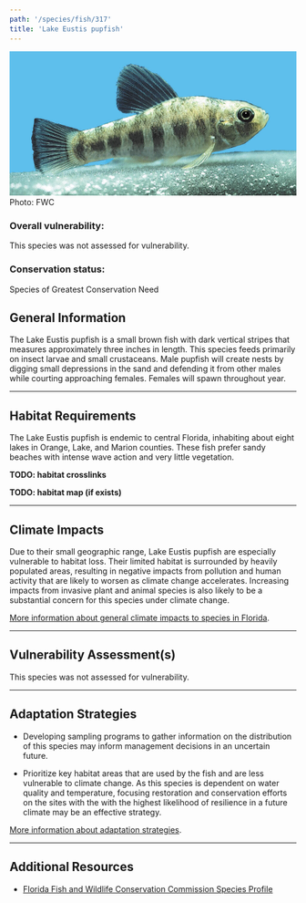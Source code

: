 ```yaml
---
path: '/species/fish/317'
title: 'Lake Eustis pupfish'
---
```


<content-header icon="freshwater_fish" title="Lake Eustis pupfish" subtitle="Cyprinodon variegatus hubbsi"></content-header>

<div id="TopSection">

<div class="header-photo"><img src="317.jpg" alt="Photo for Lake Eustis pupfish"/>
<figcaption>Photo: FWC</figcaption></div>

<div>

### Overall vulnerability:

This species was not assessed for vulnerability.

### Conservation status:

Species of Greatest Conservation Need

</div>
</div>

## General Information

The Lake Eustis pupfish is a small brown fish with dark vertical stripes that measures approximately three inches in length. This species feeds primarily on insect larvae and small crustaceans. Male pupfish will create nests by digging small depressions in the sand and defending it from other males while courting approaching females.  Females will spawn throughout year.

<hr />

## Habitat Requirements



The Lake Eustis pupfish is endemic to central Florida, inhabiting about eight lakes in Orange, Lake, and Marion counties. These fish prefer sandy beaches with intense wave action and very little vegetation.

**TODO: habitat crosslinks**

**TODO: habitat map (if exists)**

<hr />

## Climate Impacts

Due to their small geographic range, Lake Eustis pupfish are especially vulnerable to habitat loss. Their limited habitat is surrounded by heavily populated areas, resulting in negative impacts from pollution and human activity that are likely to worsen as climate change accelerates.  Increasing impacts from invasive plant and animal species is also likely to be a substantial concern for this species under climate change.

[More information about general climate impacts to species in Florida](/impacts/species).



<hr />

## Vulnerability Assessment(s)

This species was not assessed for vulnerability.

<hr />

## Adaptation Strategies

- Developing sampling programs to gather information on the distribution of this species may inform management decisions in an uncertain future.

- Prioritize key habitat areas that are used by the fish and are less vulnerable to climate change.   As this species is dependent on water quality and temperature, focusing restoration and conservation efforts on the sites with the with the highest likelihood of resilience in a future climate may be an effective strategy.

[More information about adaptation strategies](/strategies).

<hr />


## Additional Resources

- [Florida Fish and Wildlife Conservation Commission Species Profile](https://myfwc.com/wildlifehabitats/profiles/freshwater/lake-eustis-pupfish/)
